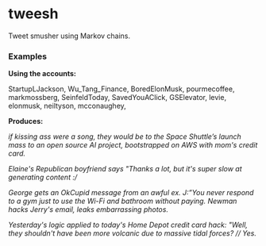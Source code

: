 # tweesh
Tweet smusher using Markov chains.

### Examples
**Using the accounts:** 

StartupLJackson, 
Wu_Tang_Finance, 
BoredElonMusk, 
pourmecoffee, 
markmossberg, 
SeinfeldToday, 
SavedYouAClick, 
GSElevator, 
levie, 
elonmusk, 
neiltyson, 
mcconaughey, 

**Produces:**

*if kissing ass were a song, they would be to the Space Shuttle’s launch mass to an open source AI project, bootstrapped on AWS with mom's credit card.*

*Elaine's Republican boyfriend says "Thanks a lot, but it's super slow at generating content :/*

*George gets an OkCupid message from an awful ex. J:”You never respond to a gym just to use the Wi-Fi and bathroom without paying. Newman hacks Jerry's email, leaks embarrassing photos.*

*Yesterday's logic applied to today's Home Depot credit card hack: "Well, they shouldn't have been more volcanic due to massive tidal forces? // Yes.*
